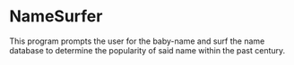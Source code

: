 # NameSurfer
This program prompts the user for the baby-name and surf the name database to determine the popularity of said name within the past century.

